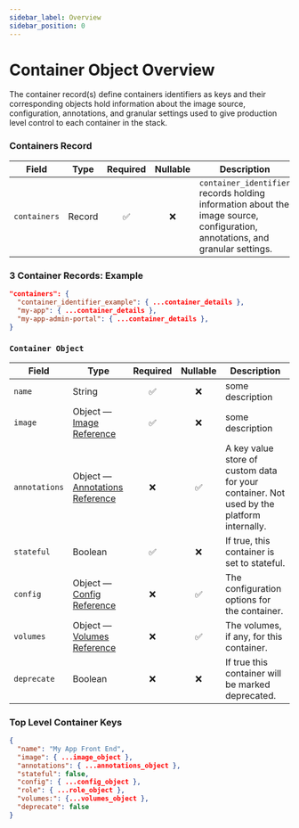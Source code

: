 ```yaml
---
sidebar_label: Overview
sidebar_position: 0
---
```

# Container Object Overview
The container record(s) define containers identifiers as keys and their corresponding objects hold information about the image source, configuration, annotations, and granular settings used to give production level control to each container in the stack.  


### Containers Record
| Field                  | Type                               | Required | Nullable | Description      |
|------------------------|------------------------------------|:--------:|:--------:|------------------|
| `containers`           | Record                             | ✅        | ❌        | `container_identifier` records holding information about the image source, configuration, annotations, and granular settings. |

### 3 Container Records: Example
```json
"containers": {
  "container_identifier_example": { ...container_details },
  "my-app": { ...container_details },
  "my-app-admin-portal": { ...container_details },
}
```

### `Container Object`

| Field         | Type                                 | Required | Nullable | Description      |
|---------------|--------------------------------------|:--------:|:--------:|------------------|
| `name`        | String                               | ✅        | ❌        | some description |
| `image`       | Object — [Image Reference]("")       | ✅        | ❌        | some description |
| `annotations` | Object — [Annotations Reference]("") | ❌        | ✅        | A key value store of custom data for your container. Not used by the platform internally. |
| `stateful`    | Boolean                              | ✅        | ❌        | If true, this container is set to stateful. |
| `config`      | Object — [Config Reference]("")      | ❌        | ✅        | The configuration options for the container. |
| `volumes`     | Object — [Volumes Reference]("")     | ❌        | ✅        | The volumes, if any, for this container. |
| `deprecate`   | Boolean                              | ❌        | ❌        | If true this container will be marked deprecated. |

### Top Level Container Keys
```json
{
  "name": "My App Front End",
  "image": { ...image_object },
  "annotations": { ...annotations_object },
  "stateful": false,
  "config": { ...config_object },
  "role": { ...role_object },
  "volumes:": {...volumes_object },
  "deprecate": false
}
```
